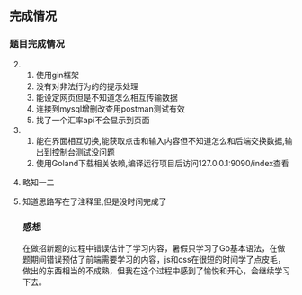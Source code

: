 ## 完成情况

### 题目完成情况

2. 1. 使用gin框架
   2. 没有对非法行为的的提示处理
   3. 能设定网页但是不知道怎么相互传输数据
   4. 连接到mysql增删改查用postman测试有效
   5. 找了一个汇率api不会显示到页面

3. 1. 能在界面相互切换,能获取点击和输入内容但不知道怎么和后端交换数据,输出到控制台测试没问题
   2. 使用Goland下载相关依赖,编译运行项目后访问127.0.0.1:9090/index查看

4. 略知一二

5. 知道思路写在了注释里,但是没时间完成了

   ### 感想

   在做招新题的过程中错误估计了学习内容，暑假只学习了Go基本语法，在做题期间错误预估了前端需要学习的内容，js和css在很短的时间学了点皮毛，做出的东西相当的不成熟，但我在这个过程中感到了愉悦和开心，会继续学习下去。